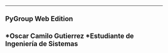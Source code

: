 -----------------------------------------------------------------
## PyGroup Web Edition 

*Oscar Camilo Gutierrez
*Estudiante de Ingeniería de Sistemas
-----------------------------------------------------------------